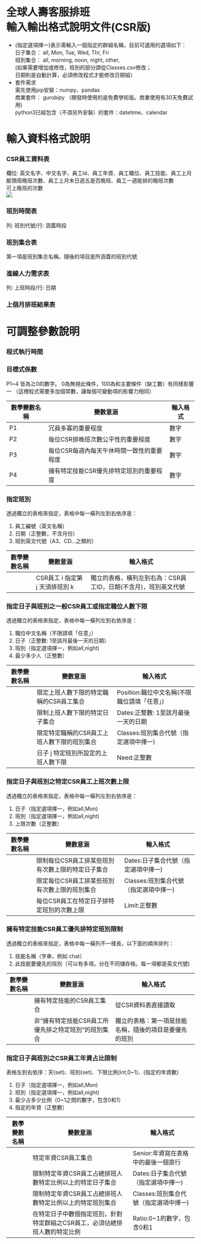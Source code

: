 全球人壽客服排班  
輸入輸出格式說明文件(CSR版)
=======================================

* (指定選項擇一)表示需輸入一個指定的群組名稱，目前可選用的選項如下：  
 日子集合： all, Mon, Tue, Wed, Thr, Fri  
 班別集合： all, morning, noon, night, other,  
 (如果需要增加或修改，班別的部分請從Classes.csv修改；  
 日期則是自動計算，必須修改程式才能修改日期組）  
* 套件需求  
 需先使用pip安裝：numpy、pandas  
 商業套件： gurobipy （開發時使用的是免費學術版。商業使用有30天免費試用)  
 python3已經包含（不須另外安裝）的套件：datetime、calendar  

# 輸入資料格式說明
### CSR員工資料表
欄位: 英文名字、中文名字、員工id、員工年資、員工職位、員工技能、員工上月斷頭周晚班次數、員工上月末日週五是否晚班、員工一週能排的晚班次數  
可上晚班的次數  
![](https://github.com/h920032/IM_project/blob/master/img/Picture1.png)

### 班別時間表
列: 班別代號/行: 涵蓋時段  

### 班別集合表
第一項是班別集合名稱，隨後的項目是所涵蓋的班別代號  

### 進線人力需求表
列: 上班時段/行: 日期  

### 上個月排班結果表

# 可調整參數說明
### 程式執行時間

### 目標式係數
P1~4   皆為≧0的數字。 0為無視此條件，100為和主要條件（缺工數）有同樣影響一
（這裡程式需要多加個常數，讓每個可變動項的影響力相同）  

|數學變數名稱|變數意涵|輸入格式|
|---|---|---
|P1|冗員多寡的重要程度|數字
|P2|每位CSR排晚班次數公平性的重要程度|數字
|P3|每位CSR每週內每天午休時間一致性的重要程度|數字
|P4|擁有特定技能CSR優先排特定班別的重要程度|數字

### 指定班別
透過獨立的表格來指定，表格中每一橫列左到右依序是：  
1. 員工編號（英文名稱）  
2. 日期（正整數，不含月份）  
3. 班別英文代號（A3、CD...之類的）  


|數學變數名稱|變數意涵|輸入格式|
|---|---|---
||CSR員工 i 指定第 j 天須排班別 k|獨立的表格，橫列左到右為：CSR員工ID，日期(不含月)，班別英文代號

### 指定日子與班別之一般CSR員工或指定職位人數下限
透過獨立的表格來指定，表格中每一橫列左到右依序是：  
1. 職位中文名稱（不限請填「任意」）  
2. 日子（正整數: 1至該月最後一天的日期）  
3. 班別（指定選項擇一，例如all,night)  
4. 最少多少人（正整數）  

|數學變數名稱|變數意涵|輸入格式|
|---|---|---
||限定上班人數下限的特定職稱的CSR員工集合|Position:職位中文名稱(不限職位請填「任意」)
||限制上班人數下限的特定日子集合|Dates:正整數: 1至該月最後一天的日期
||限定特定職稱的CSR員工上班人數下限的班別集合|Classes:班別集合代號（指定選項中擇一)
||日子 j 特定班別所設定的上班人數下限|Need:正整數

### 指定日子與班別之特定CSR員工上班次數上限
透過獨立的表格來指定，表格中每一橫列左到右依序是：  
1. 日子（指定選項擇一，例如all,Mon)  
2. 班別（指定選項擇一，例如all,night)  
3. 上限次數（正整數）  

|數學變數名稱|變數意涵|輸入格式|
|---|---|---
||限制每位CSR員工排某些班別有次數上限的特定日子集合|Dates:日子集合代號（指定選項中擇一)
||限定每位CSR員工排某些班別有次數上限的班別集合|Classes:班別集合代號（指定選項中擇一)
||每位CSR員工在特定日子排特定班別的次數上限|Limit:正整數

### 擁有特定技能CSR員工優先排特定班別限制
透過獨立的表格來指定，表格中每一橫列不一樣長，以下面的順序排列：  
1. 技能名稱（字串，例如 chat）  
2. 此技能要優先的班別（可以有多項，分在不同儲存格。每一項都是英文代號)  

|數學變數名稱|變數意涵|輸入格式|
|---|---|---
||擁有特定技能的CSR員工集合|從CSR資料表直接讀取
||非“擁有特定技能CSR員工所優先排之特定班別”的班別集合|獨立的表格：第一項是技能名稱，隨後的項目是要優先的班別

### 指定日子與班別之CSR員工年資占比限制
表格左到右依序：天(set)、班別(set)、下限比例(int,0~1)、(指定的年資數)  
1. 日子（指定選項擇一，例如all,Mon)  
2. 班別（指定選項擇一，例如all,night)  
3. 最少占多少比例（0~1之間的數字，包含0和1）  
4. 指定的年資（正整數）  

|數學變數名稱|變數意涵|輸入格式|
|---|---|---
||特定年資CSR員工集合|Senior:年資寫在表格中的最後一個直行
||限制特定年資CSR員工占總排班人數特定比例以上的特定日子集合|Dates:日子集合代號（指定選項中擇一)
||限制特定年資CSR員工占總排班人數特定比例以上的特定班別集合|Classes:班別集合代號（指定選項中擇一)
||在特定日子中數個指定班別，針對特定群組之CSR員工，必須佔總排班人數的特定比例|Ratio:0~1的數字，包含0和1



